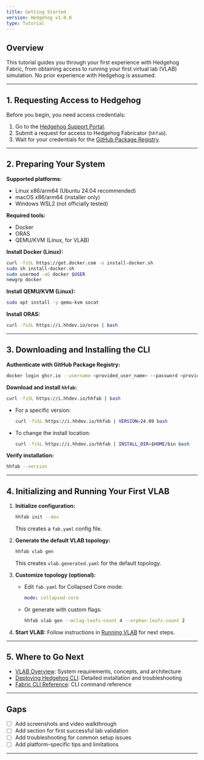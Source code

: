 ```yaml
---
title: Getting Started
version: Hedgehog v1.0.0
type: Tutorial
---
```


## Overview

This tutorial guides you through your first experience with Hedgehog Fabric, from obtaining access to running your first virtual lab (VLAB) simulation. No prior experience with Hedgehog is assumed.

---

## 1. Requesting Access to Hedgehog

Before you begin, you need access credentials:

1. Go to the [Hedgehog Support Portal](https://support.githedgehog.com/).
2. Submit a request for access to Hedgehog Fabricator (`hhfab`).
3. Wait for your credentials for the [GitHub Package Registry](https://ghcr.io).

---

## 2. Preparing Your System

**Supported platforms:**
- Linux x86/arm64 (Ubuntu 24.04 recommended)
- macOS x86/arm64 (installer only)
- Windows WSL2 (not officially tested)

**Required tools:**
- Docker
- ORAS
- QEMU/KVM (Linux, for VLAB)

**Install Docker (Linux):**
```bash
curl -fsSL https://get.docker.com -o install-docker.sh
sudo sh install-docker.sh
sudo usermod -aG docker $USER
newgrp docker
```

**Install QEMU/KVM (Linux):**
```bash
sudo apt install -y qemu-kvm socat
```

**Install ORAS:**
```bash
curl -fsSL https://i.hhdev.io/oras | bash
```

---

## 3. Downloading and Installing the CLI

**Authenticate with GitHub Package Registry:**
```bash
docker login ghcr.io --username <provided_user_name> --password <provided_token_string>
```

**Download and install `hhfab`:**
```bash
curl -fsSL https://i.hhdev.io/hhfab | bash
```

- For a specific version:
  ```bash
  curl -fsSL https://i.hhdev.io/hhfab | VERSION=24.09 bash
  ```
- To change the install location:
  ```bash
  curl -fsSL https://i.hhdev.io/hhfab | INSTALL_DIR=$HOME/bin bash
  ```

**Verify installation:**
```bash
hhfab --version
```

---

## 4. Initializing and Running Your First VLAB

1. **Initialize configuration:**
   ```bash
   hhfab init --dev
   ```
   This creates a `fab.yaml` config file.

2. **Generate the default VLAB topology:**
   ```bash
   hhfab vlab gen
   ```
   This creates `vlab.generated.yaml` for the default topology.

3. **Customize topology (optional):**
   - Edit `fab.yaml` for Collapsed Core mode:
     ```yaml
     mode: collapsed-core
     ```
   - Or generate with custom flags:
     ```bash
     hhfab vlab gen --mclag-leafs-count 4 --orphan-leafs-count 2
     ```

4. **Start VLAB:**
   Follow instructions in [Running VLAB](../vlab/running.md) for next steps.

---

## 5. Where to Go Next

- [VLAB Overview](../vlab/overview.md): System requirements, concepts, and architecture
- [Deploying Hedgehog CLI](../how-to/deploying-cli.md): Detailed installation and troubleshooting
- [Fabric CLI Reference](../reference/fabric-cli.md): CLI command reference

---

## Gaps
- [ ] Add screenshots and video walkthrough
- [ ] Add section for first successful lab validation
- [ ] Add troubleshooting for common setup issues
- [ ] Add platform-specific tips and limitations

---

<!--
Diátaxis: Tutorial
Version: Hedgehog v1.0.0
Last updated: 2025-04-22
-->
